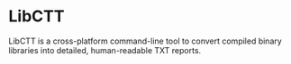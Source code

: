 # LibCTT
LibCTT is a cross-platform command-line tool to convert compiled binary libraries into detailed, human-readable TXT reports. 

